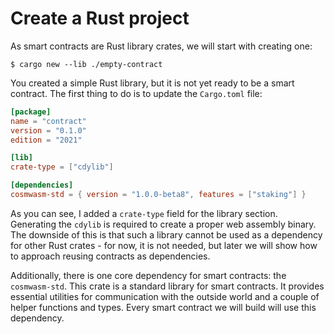 # Create a Rust project

As smart contracts are Rust library crates, we will start with creating one:

```
$ cargo new --lib ./empty-contract
```

You created a simple Rust library, but it is not yet ready to be a smart contract. The first thing
to do is to update the `Cargo.toml` file:

```toml
[package]
name = "contract"
version = "0.1.0"
edition = "2021"

[lib]
crate-type = ["cdylib"]

[dependencies]
cosmwasm-std = { version = "1.0.0-beta8", features = ["staking"] }

```

As you can see, I added a `crate-type` field for the library section. Generating the `cdylib` is
required to create a proper web assembly binary. The downside of this is that such a library cannot
be used as a dependency for other Rust crates - for now, it is not needed, but later we will show
how to approach reusing contracts as dependencies.

Additionally, there is one core dependency for smart contracts: the `cosmwasm-std`. This crate is a
standard library for smart contracts. It provides essential utilities for communication with the
outside world and a couple of helper functions and types. Every smart contract we will build will
use this dependency.

